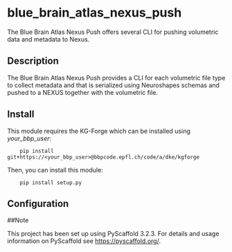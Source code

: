 # blue_brain_atlas_nexus_push

The Blue Brain Atlas Nexus Push offers several CLI for pushing volumetric data and metadata to Nexus.


## Description

The Blue Brain Atlas Nexus Push provides a CLI for each volumetric file type to collect metadata and that is serialized
using Neuroshapes schemas and pushed to a NEXUS together with the volumetric file. 


## Install

This module requires the KG-Forge which can be installed using _your_bbp_user_:
        
        pip install git+https://<your_bbp_user>@bbpcode.epfl.ch/code/a/dke/kgforge

Then, you can install this module:

        pip install setup.py

## Configuration





##Note

This project has been set up using PyScaffold 3.2.3. For details and usage
information on PyScaffold see https://pyscaffold.org/.
